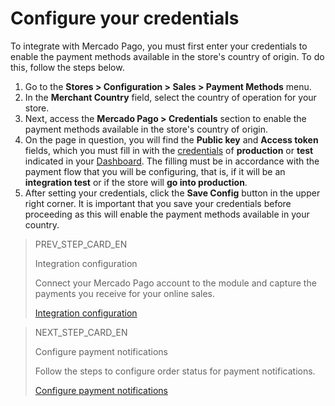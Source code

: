 # Configure your credentials

To integrate with Mercado Pago, you must first enter your credentials to enable the payment methods available in the store's country of origin. To do this, follow the steps below.

1. Go to the **Stores > Configuration > Sales > Payment Methods** menu.
2. In the **Merchant Country** field, select the country of operation for your store.
2. Next, access the **Mercado Pago > Credentials** section to enable the payment methods available in the store's country of origin.
3. On the page in question, you will find the **Public key** and **Access token** fields, which you must fill in with the [credentials](/developers/en/guides/additional-content/credentials/credentials) of **production** or **test** indicated in your [Dashboard](/developers/en/guides/additional-content/dashboard/introduction). The filling must be in accordance with the payment flow that you will be configuring, that is, if it will be an **integration test** or if the store will **go into production**.
3. After setting your credentials, click the **Save Config** button in the upper right corner. It is important that you save your credentials before proceeding as this will enable the payment methods available in your country.

> PREV_STEP_CARD_EN
>
> Integration configuration
>
> Connect your Mercado Pago account to the module and capture the payments you receive for your online sales.
>
> [Integration configuration](/developers/en/docs/magento-two/integration-configuration)

> NEXT_STEP_CARD_EN
>
> Configure payment notifications
>
> Follow the steps to configure order status for payment notifications.
>
> [Configure payment notifications](/developers/en/docs/magento-two/integration-configuration/notifications)